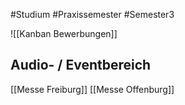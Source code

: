 #Studium #Praxissemester #Semester3 

![[Kanban Bewerbungen]]

## Audio- / Eventbereich

[[Messe Freiburg]]
[[Messe Offenburg]]

